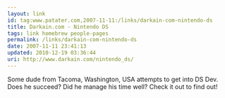 ```yaml
---
layout: link
id: tag:www.patater.com,2007-11-11:/links/darkain-com-nintendo-ds
title: Darkain.com - Nintendo DS
tags: link homebrew people-pages
permalink: /links/darkain-com-nintendo-ds
date: 2007-11-11 23:41:13
updated: 2010-12-19 03:36:44
uri: http://www.darkain.com/nintendo_ds/
---
```

Some dude from Tacoma, Washington, USA attempts to get into DS Dev. Does he
succeed? Did he manage his time well? Check it out to find out!
